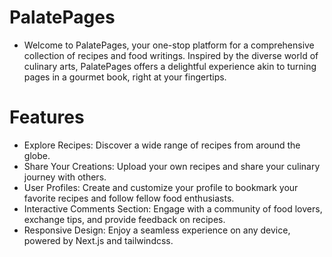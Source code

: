 # PalatePages

- Welcome to PalatePages, your one-stop platform for a comprehensive collection of recipes and food writings. Inspired by the diverse world of culinary arts, PalatePages offers a delightful experience akin to turning pages in a gourmet book, right at your fingertips.

# Features

- Explore Recipes: Discover a wide range of recipes from around the globe.
- Share Your Creations: Upload your own recipes and share your culinary journey with others.
- User Profiles: Create and customize your profile to bookmark your favorite recipes and follow fellow food enthusiasts.
- Interactive Comments Section: Engage with a community of food lovers, exchange tips, and provide feedback on recipes.
- Responsive Design: Enjoy a seamless experience on any device, powered by Next.js and tailwindcss.
